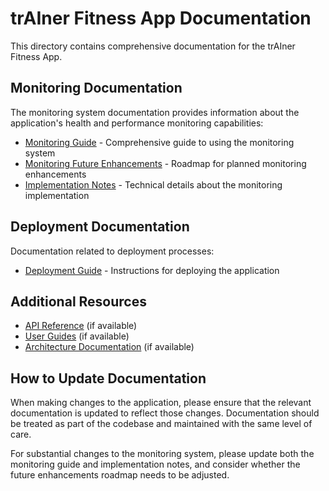 # trAIner Fitness App Documentation

This directory contains comprehensive documentation for the trAIner Fitness App.

## Monitoring Documentation

The monitoring system documentation provides information about the application's health and performance monitoring capabilities:

- [Monitoring Guide](./monitoring_guide.md) - Comprehensive guide to using the monitoring system
- [Monitoring Future Enhancements](./monitoring_future_enhancements.md) - Roadmap for planned monitoring enhancements
- [Implementation Notes](./implementation_notes.md) - Technical details about the monitoring implementation

## Deployment Documentation

Documentation related to deployment processes:

- [Deployment Guide](./deployment_guide.md) - Instructions for deploying the application

## Additional Resources

- [API Reference](./api_reference.md) (if available)
- [User Guides](./user_guides.md) (if available)
- [Architecture Documentation](./architecture.md) (if available)

## How to Update Documentation

When making changes to the application, please ensure that the relevant documentation is updated to reflect those changes. Documentation should be treated as part of the codebase and maintained with the same level of care.

For substantial changes to the monitoring system, please update both the monitoring guide and implementation notes, and consider whether the future enhancements roadmap needs to be adjusted. 